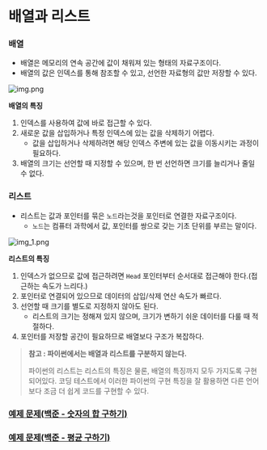 # 배열과 리스트

### 배열

- 배열은 메모리의 연속 공간에 값이 채워져 있는 형태의 자료구조이다.
- 배열의 값은 인덱스를 통해 참조할 수 있고, 선언한 자료형의 값만 저장할 수 있다.

![img.png](img.png)

**배열의 특징**
1. 인덱스를 사용하여 값에 바로 접근할 수 있다.
2. 새로운 값을 삽입하거나 특정 인덱스에 있는 값을 삭제하기 어렵다.
   - 값을 삽입하거나 삭제하려면 해당 인덱스 주변에 있는 값을 이동시키는 과정이 필요하다.
3. 배열의 크기는 선언할 때 지정할 수 있으며, 한 번 선언하면 크기를 늘리거나 줄일 수 없다.

### 리스트

- 리스트는 값과 포인터를 묶은 `노드`라는것을 포인터로 연결한 자료구조이다.
  - `노드`는 컴퓨터 과학에서 값, 포인터를 쌍으로 갖는 기초 단위를 부르는 말이다.

![img_1.png](img_1.png)

**리스트의 특징**
1. 인덱스가 없으므로 값에 접근하려면 `Head` 포인터부터 순서대로 접근해야 한다.(접근하는 속도가 느리다.)
2. 포인터로 연결되어 있으므로 데이터의 삽입/삭제 연산 속도가 빠르다.
3. 선언할 때 크기를 별도로 지정하지 않아도 된다.
   - 리스트의 크기는 정해져 있지 않으며, 크기가 변하기 쉬운 데이터를 다룰 때 적절하다.
4. 포인터를 저장할 공간이 필요하므로 배열보다 구조가 복잡하다.

> **참고 : 파이썬에서는 배열과 리스트를 구분하지 않는다.**
> 
> 파이썬의 리스트는 리스트의 특징은 물론, 배열의 특징까지 모두 가지도록 구현되어있다. 코딩 테스트에서 이러한 파이썬의 구현 특징을 잘 활용하면 
> 다른 언어보다 조금 더 쉽게 코드를 구현할 수 있다.


### [예제 문제(백준 - 숫자의 합 구하기)]()
### [예제 문제(백준 - 평균 구하기)]()